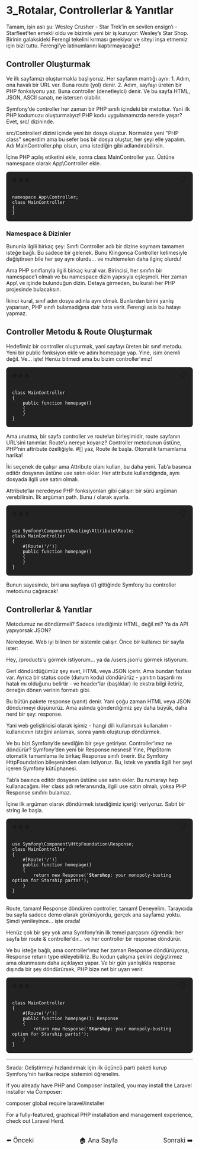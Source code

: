 # 3_Rotalar, Controllerlar & Yanıtlar

Tamam, işin aslı şu: Wesley Crusher - Star Trek’in en sevilen ensign’ı - Starfleet’ten emekli oldu ve bizimle yeni bir iş kuruyor: Wesley’s Star Shop. Birinin galaksideki Ferengi tekelini kırması gerekiyor ve siteyi inşa etmemiz için bizi tuttu. Ferengi’ye latinumlarını kaptırmayacağız!

## Controller Oluşturmak

Ve ilk sayfamızı oluşturmakla başlıyoruz. Her sayfanın mantığı aynı: 1. Adım, ona havalı bir URL ver. Buna route (yol) denir. 2. Adım, sayfayı üreten bir PHP fonksiyonu yaz. Buna controller (denetleyici) denir. Ve bu sayfa HTML, JSON, ASCII sanatı, ne istersen olabilir.

Symfony’de controller her zaman bir PHP sınıfı içindeki bir metottur. Yani ilk PHP kodumuzu oluşturmalıyız! PHP kodu uygulamamızda nerede yaşar? Evet, src/ dizininde.

src/Controller/ dizini içinde yeni bir dosya oluştur. Normalde yeni "PHP class" seçerdim ama bu sefer boş bir dosya oluştur, her şeyi elle yapalım. Adı MainController.php olsun, ama istediğin gibi adlandırabilirsin.

İçine PHP açılış etiketini ekle, sonra class MainController yaz. Üstüne namespace olarak App\Controller ekle.

<div class="terminal-wrapper bg-black-4 rounded-t" style="background:#222; border-radius:8px; margin-bottom:16px;">
  <div class="flex justify-between py-1 px-3" style="display:flex; justify-content:space-between; align-items:center; padding:8px 16px;">
    <div class="terminal-controls">
      <span>●</span>
      <span>●</span>
      <span>●</span>
    </div>
    <div class="terminal-copy js-activate-clipboard">
      <span class="fa fa-clipboard text-white" title="Copy Code" style="cursor:pointer; font-size:18px;" onclick="navigator.clipboard.writeText('namespace App\\Controller;\nclass MainController\n{\n}')">📋</span>
      <span class="js-copy-button-text"></span>
    </div>
  </div>
  <div class="js-copy-clipboard-target">
    <pre class="notranslate" style="color:#fff; margin:0; padding:16px;"><code class="language-php">namespace App\Controller;
class MainController
{
}</code></pre>
  </div>
</div>

### Namespace & Dizinler

Bununla ilgili birkaç şey: Sınıfı Controller adlı bir dizine koymam tamamen isteğe bağlı. Bu sadece bir gelenek. Bunu Klingonca Controller kelimesiyle değiştirsen bile her şey aynı olurdu... ve muhtemelen daha ilginç olurdu!

Ama PHP sınıflarıyla ilgili birkaç kural var. Birincisi, her sınıfın bir namespace’i olmalı ve bu namespace dizin yapısıyla eşleşmeli. Her zaman App\ ve içinde bulunduğun dizin. Detaya girmeden, bu kuralı her PHP projesinde bulacaksın.

İkinci kural, sınıf adın dosya adınla aynı olmalı. Bunlardan birini yanlış yaparsan, PHP sınıfı bulamadığına dair hata verir. Ferengi asla bu hatayı yapmaz.

## Controller Metodu & Route Oluşturmak

Hedefimiz bir controller oluşturmak, yani sayfayı üreten bir sınıf metodu. Yeni bir public fonksiyon ekle ve adını homepage yap. Yine, isim önemli değil. Ve... işte! Henüz bitmedi ama bu bizim controller’ımız!

<div class="terminal-wrapper bg-black-4 rounded-t" style="background:#222; border-radius:8px; margin-bottom:16px;">
  <div class="flex justify-between py-1 px-3" style="display:flex; justify-content:space-between; align-items:center; padding:8px 16px;">
    <div class="terminal-controls">
      <span>●</span>
      <span>●</span>
      <span>●</span>
    </div>
    <div class="terminal-copy js-activate-clipboard">
      <span class="fa fa-clipboard text-white" title="Copy Code" style="cursor:pointer; font-size:18px;" onclick="navigator.clipboard.writeText('class MainController\n{\n    public function homepage()\n    {\n    }\n}')">📋</span>
      <span class="js-copy-button-text"></span>
    </div>
  </div>
  <div class="js-copy-clipboard-target">
    <pre class="notranslate" style="color:#fff; margin:0; padding:16px;"><code class="language-php">class MainController
{
    public function homepage()
    {
    }
}</code></pre>
  </div>
</div>

Ama unutma, bir sayfa controller ve route’un birleşimidir, route sayfanın URL’sini tanımlar. Route’u nereye koyarız? Controller metodunun üstüne, PHP’nin attribute özelliğiyle. #[] yaz, Route ile başla. Otomatik tamamlama harika!

İki seçenek de çalışır ama Attribute olanı kullan, bu daha yeni. Tab’a basınca editör dosyanın üstüne use satırı ekler. Her attribute kullandığında, aynı dosyada ilgili use satırı olmalı.

Attribute’lar neredeyse PHP fonksiyonları gibi çalışır: bir sürü argüman verebilirsin. İlk argüman path. Bunu / olarak ayarla.

<div class="terminal-wrapper bg-black-4 rounded-t" style="background:#222; border-radius:8px; margin-bottom:16px;">
  <div class="flex justify-between py-1 px-3" style="display:flex; justify-content:space-between; align-items:center; padding:8px 16px;">
    <div class="terminal-controls">
      <span>●</span>
      <span>●</span>
      <span>●</span>
    </div>
    <div class="terminal-copy js-activate-clipboard">
      <span class="fa fa-clipboard text-white" title="Copy Code" style="cursor:pointer; font-size:18px;" onclick="navigator.clipboard.writeText('use Symfony\\Component\\Routing\\Attribute\\Route;\nclass MainController\n{\n    #[Route(\'/\')]\n    public function homepage()\n    {\n    }\n}')">📋</span>
      <span class="js-copy-button-text"></span>
    </div>
  </div>
  <div class="js-copy-clipboard-target">
    <pre class="notranslate" style="color:#fff; margin:0; padding:16px;"><code class="language-php">use Symfony\Component\Routing\Attribute\Route;
class MainController
{
    #[Route('/')]
    public function homepage()
    {
    }
}</code></pre>
  </div>
</div>

Bunun sayesinde, biri ana sayfaya (/) gittiğinde Symfony bu controller metodunu çağıracak!

## Controllerlar & Yanıtlar

Metodumuz ne döndürmeli? Sadece istediğimiz HTML, değil mi? Ya da API yapıyorsak JSON?

Neredeyse. Web iyi bilinen bir sistemle çalışır. Önce bir kullanıcı bir sayfa ister:

Hey, /products’u görmek istiyorum... ya da /users.json’u görmek istiyorum.

Geri döndürdüğümüz şey evet, HTML veya JSON içerir. Ama bundan fazlası var. Ayrıca bir status code (durum kodu) döndürürüz - yanıtın başarılı mı hatalı mı olduğunu belirtir - ve header’lar (başlıklar) ile ekstra bilgi iletiriz, örneğin dönen verinin formatı gibi.

Bu bütün pakete response (yanıt) denir. Yani çoğu zaman HTML veya JSON döndürmeyi düşünürüz. Ama aslında gönderdiğimiz şey daha büyük, daha nerd bir şey: response.

Yani web geliştiricisi olarak işimiz - hangi dili kullanırsak kullanalım - kullanıcının isteğini anlamak, sonra yanıtı oluşturup döndürmek.

Ve bu bizi Symfony’de sevdiğim bir şeye getiriyor. Controller’ımız ne döndürür? Symfony’den yeni bir Response nesnesi! Yine, PhpStorm otomatik tamamlama ile birkaç Response sınıfı önerir. Biz Symfony HttpFoundation bileşeninden olanı istiyoruz. Bu, istek ve yanıtla ilgili her şeyi içeren Symfony kütüphanesi.

Tab’a basınca editör dosyanın üstüne use satırı ekler. Bu numarayı hep kullanacağım. Her class adı referansında, ilgili use satırı olmalı, yoksa PHP Response sınıfını bulamaz.

İçine ilk argüman olarak döndürmek istediğimiz içeriği veriyoruz. Sabit bir string ile başla.

<div class="terminal-wrapper bg-black-4 rounded-t" style="background:#222; border-radius:8px; margin-bottom:16px;">
  <div class="flex justify-between py-1 px-3" style="display:flex; justify-content:space-between; align-items:center; padding:8px 16px;">
    <div class="terminal-controls">
      <span>●</span>
      <span>●</span>
      <span>●</span>
    </div>
    <div class="terminal-copy js-activate-clipboard">
      <span class="fa fa-clipboard text-white" title="Copy Code" style="cursor:pointer; font-size:18px;" onclick="navigator.clipboard.writeText('use Symfony\\Component\\HttpFoundation\\Response;\nclass MainController\n{\n    #[Route(\'/\')]\n    public function homepage()\n    {\n        return new Response(\'<strong>Starshop</strong>: your monopoly-busting option for Starship parts!\');\n    }\n}')">📋</span>
      <span class="js-copy-button-text"></span>
    </div>
  </div>
  <div class="js-copy-clipboard-target">
    <pre class="notranslate" style="color:#fff; margin:0; padding:16px;"><code class="language-php">use Symfony\Component\HttpFoundation\Response;
class MainController
{
    #[Route('/')]
    public function homepage()
    {
        return new Response('<strong>Starshop</strong>: your monopoly-busting option for Starship parts!');
    }
}</code></pre>
  </div>
</div>

Route, tamam! Response döndüren controller, tamam! Deneyelim. Tarayıcıda bu sayfa sadece demo olarak görünüyordu, gerçek ana sayfamız yoktu. Şimdi yenileyince... işte orada!

Henüz çok bir şey yok ama Symfony’nin ilk temel parçasını öğrendik: her sayfa bir route & controller’dır... ve her controller bir response döndürür.

Ve bu isteğe bağlı, ama controller’ımız her zaman Response döndürüyorsa, Response return type ekleyebiliriz. Bu kodun çalışma şeklini değiştirmez ama okunmasını daha açıklayıcı yapar. Ve bir gün yanlışlıkla response dışında bir şey döndürürsek, PHP bize net bir uyarı verir.

<div class="terminal-wrapper bg-black-4 rounded-t" style="background:#222; border-radius:8px; margin-bottom:16px;">
  <div class="flex justify-between py-1 px-3" style="display:flex; justify-content:space-between; align-items:center; padding:8px 16px;">
    <div class="terminal-controls">
      <span>●</span>
      <span>●</span>
      <span>●</span>
    </div>
    <div class="terminal-copy js-activate-clipboard">
      <span class="fa fa-clipboard text-white" title="Copy Code" style="cursor:pointer; font-size:18px;" onclick="navigator.clipboard.writeText('class MainController\n{\n    #[Route(\'/\')]\n    public function homepage(): Response\n    {\n        return new Response(\'<strong>Starshop</strong>: your monopoly-busting option for Starship parts!\');\n    }\n}')">📋</span>
      <span class="js-copy-button-text"></span>
    </div>
  </div>
  <div class="js-copy-clipboard-target">
    <pre class="notranslate" style="color:#fff; margin:0; padding:16px;"><code class="language-php">class MainController
{
    #[Route('/')]
    public function homepage(): Response
    {
        return new Response('<strong>Starshop</strong>: your monopoly-busting option for Starship parts!');
    }
}</code></pre>
  </div>
</div>

---

Sırada: Geliştirmeyi hızlandırmak için ilk üçüncü parti paketi kurup Symfony’nin harika recipe sistemini öğrenelim.

If you already have PHP and Composer installed, you may install the Laravel installer via Composer:

composer global require laravel/installer

For a fully-featured, graphical PHP installation and management experience, check out Laravel Herd.

<div style="display: flex; justify-content: space-between; align-items: center; margin-top: 32px;">
    <a href="./2_ Getting to Know our Tiny Project.md" title="Önceki" style="text-decoration: none; font-size: 1.2em;">⬅️ Önceki</a>
    <a href="../README.md" title="Ana Sayfa" style="text-decoration: none; font-size: 1.2em;">🏠 Ana Sayfa</a>
    <a href="./4_Magical Flex Recipes.md" title="Sonraki" style="text-decoration: none; font-size: 1.2em;">Sonraki ➡️</a>
</div>
